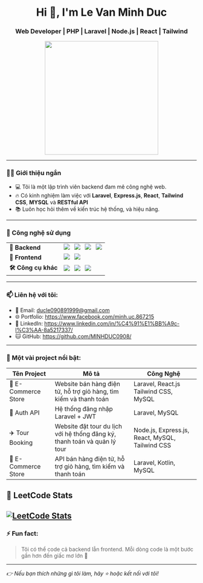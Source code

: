 <h1 align="center">Hi 👋, I'm Le Van Minh Duc</h1>
<h3 align="center">Web Developer | PHP | Laravel | Node.js | React | Tailwind</h3>

<p align="center">
  <img src="https://media.giphy.com/media/qgQUggAC3Pfv687qPC/giphy.gif" width="300" />
</p>

---

### 🧑‍💻 Giới thiệu ngắn
- 💻 Tôi là một lập trình viên backend đam mê công nghệ web.
- 🔥 Có kinh nghiệm làm việc với **Laravel**, **Express.js**, **React**, **Tailwind CSS**, **MYSQL** và **RESTful API**
- 📚 Luôn học hỏi thêm về kiến trúc hệ thống, và hiệu năng.

---

### 🚀 Công nghệ sử dụng

<table>
  <tr>
    <td><b>💼 Backend</b></td>
    <td>
      <img src="https://img.shields.io/badge/Laravel-red?style=for-the-badge&logo=laravel" style="margin-right: 8px;" />
      <img src="https://img.shields.io/badge/PHP-777BB4?style=for-the-badge&logo=php" style="margin-right: 8px;" />
      <img src="https://img.shields.io/badge/Node.js-339933?style=for-the-badge&logo=node.js" style="margin-right: 8px;" />
      <img src="https://img.shields.io/badge/Express.js-000000?style=for-the-badge&logo=express" />
    </td>
  </tr>
  <tr>
    <td><b>🎨 Frontend</b></td>
    <td>
      <img src="https://img.shields.io/badge/React-61DAFB?style=for-the-badge&logo=react" style="margin-right: 8px;" />
      <img src="https://img.shields.io/badge/Tailwind_CSS-38B2AC?style=for-the-badge&logo=tailwind-css" />
    </td>
  </tr>
  <tr>
    <td><b>🛠 Công cụ khác</b></td>
    <td>
      <img src="https://img.shields.io/badge/MySQL-4479A1?style=for-the-badge&logo=mysql" style="margin-right: 8px;" />
      <img src="https://img.shields.io/badge/Git-F05032?style=for-the-badge&logo=git" style="margin-right: 8px;" />
      <img src="https://img.shields.io/badge/Postman-FF6C37?style=for-the-badge&logo=postman" />
    </td>
  </tr>
</table>


---

### 📫 Liên hệ với tôi:
- 📧 Email: ducle090891999@gmail.com
- 🌐 Portfolio: https://www.facebook.com/minh.uc.867215
- 💼 LinkedIn: https://www.linkedin.com/in/%C4%91%E1%BB%A9c-l%C3%AA-8a5217337/
- 🐱 GitHub: https://github.com/MINHDUC0908/

---

### 📸 Một vài project nổi bật:
| Tên Project | Mô tả | Công Nghệ |
|-------------|--------|------------|
| 🛒 E-Commerce Store |Website bán hàng điện tử, hỗ trợ giỏ hàng, tìm kiếm và thanh toán | Laravel, React.js Tailwind CSS, MySQL |
| 🔐 Auth API | Hệ thống đăng nhập Laravel + JWT | Laravel, MySQL |
| ✈️ Tour Booking | Website đặt tour du lịch với hệ thống đăng ký, thanh toán và quản lý tour |Node.js, Express.js, React, MySQL, Tailwind CSS |
| 🛒 E-Commerce Store |API bán hàng điện tử, hỗ trợ giỏ hàng, tìm kiếm và thanh toán | Laravel, Kotlin, MySQL |


## 📘 LeetCode Stats

[![LeetCode Stats](https://leetcard.jacoblin.cool/minhduc09082005?theme=dark&ext=contest)](https://leetcode.com/minhduc09082005/)
---

### ⚡ Fun fact:
> Tôi có thể code cả backend lẫn frontend. Mỗi dòng code là một bước gần hơn đến giấc mơ lớn 🎯

---

_👉 Nếu bạn thích những gì tôi làm, hãy ⭐ hoặc kết nối với tôi!_

